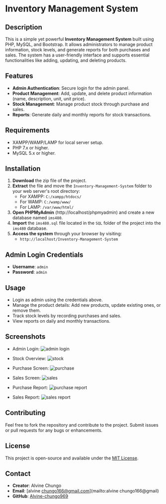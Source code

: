 # Inventory Management System

## Description
This is a simple yet powerful **Inventory Management System** built using PHP, MySQL, and Bootstrap. It allows administrators to manage product information, stock levels, and generate reports for both purchases and sales. The system has a user-friendly interface and supports essential functionalities like adding, updating, and deleting products.

## Features
- **Admin Authentication**: Secure login for the admin panel.
- **Product Management**: Add, update, and delete product information (name, description, unit, unit price).
- **Stock Management**: Manage product stock through purchase and sales.
- **Reports**: Generate daily and monthly reports for stock transactions.
  
## Requirements
- XAMPP/WAMP/LAMP for local server setup.
- PHP 7.x or higher.
- MySQL 5.x or higher.

## Installation
1. **Download** the zip file of the project.
2. **Extract** the file and move the `Inventory-Management-System` folder to your web server's root directory:
   - For XAMPP: `C:/xampp/htdocs/`
   - For WAMP: `C:/wamp/www/`
   - For LAMP: `/var/www/html/`
3. **Open PHPMyAdmin** (http://localhost/phpmyadmin) and create a new database named `ims480`.
4. **Import** the `ims480.sql` file located in the `SQL` folder of the project into the `ims480` database.
5. **Access the system** through your browser by visiting:
   - `http://localhost/Inventory-Management-System`

## Admin Login Credentials
- **Username**: `admin`
- **Password**: `admin`

## Usage
- Login as admin using the credentials above.
- Manage the product details: Add new products, update existing ones, or remove them.
- Track stock levels by recording purchases and sales.
- View reports on daily and monthly transactions.

## Screenshots
- Admin Login:
  ![admin login](https://user-images.githubusercontent.com/38730778/212720829-dc8a14dc-4125-49ec-9375-fba999fc5f1f.JPG)
  
- Stock Overview:
  ![stock](https://user-images.githubusercontent.com/38730778/212720833-8b98b642-54ee-4eb1-a8ed-022d3552d853.JPG)
  
- Purchase Screen:
  ![purchase](https://user-images.githubusercontent.com/38730778/212720812-4926957c-a7aa-456e-a547-d04f8576eab2.JPG)

- Sales Screen:
  ![sales](https://user-images.githubusercontent.com/38730778/212720820-09add760-b979-49f8-8ed4-a322d966211e.JPG)

- Purchase Report:
  ![purchase report](https://user-images.githubusercontent.com/38730778/212720823-34af56a2-1827-4d6f-abc1-7fd13cbaeac6.JPG)

- Sales Report:
  ![sales report](https://user-images.githubusercontent.com/38730778/212720825-0636c339-1897-4649-94d2-095625c09240.JPG)

## Contributing
Feel free to fork the repository and contribute to the project. Submit issues or pull requests for any bugs or enhancements.

## License
This project is open-source and available under the [MIT License](LICENSE).

## Contact
- **Creator**: Alvine Chungo
- **Email**: [alvine chungo166@gmail.com](mailto:alvine chungo166@gmail)
- **GitHub**: [Alvine-chungo969](https://github.com/Alvine-chungo969)
